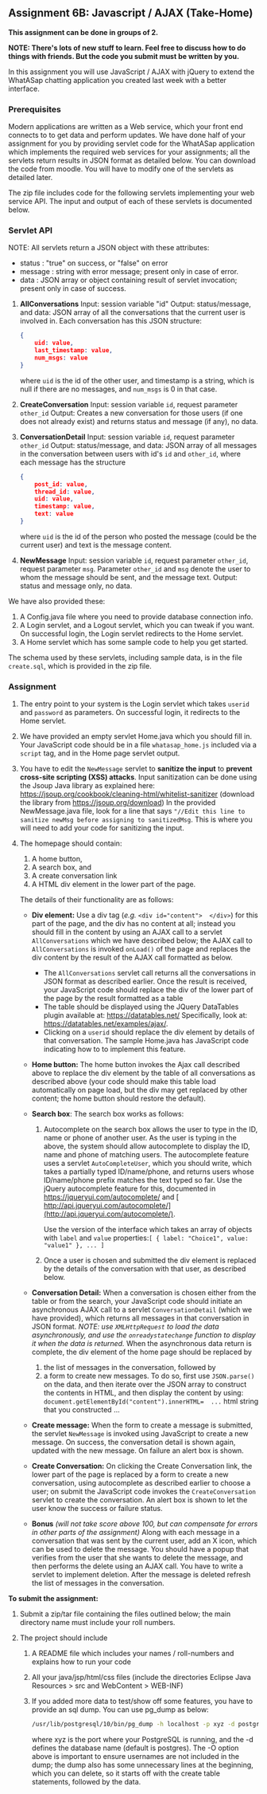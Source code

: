 ## Assignment 6B: Javascript / AJAX (Take-Home)

**This assignment can be done in groups of 2.**

**NOTE: There's lots of new stuff to learn.  Feel free to discuss how to do things with friends.  But the code you submit must be written by you.**

In this assignment you will use JavaScript / AJAX with jQuery to extend the WhatASap chatting application you created last week with a better interface.

### Prerequisites

Modern applications are written as a Web service, which your front end connects to to get data and perform updates. We have done half of your assignment for you by providing servlet code for the WhatASap application which implements the required web services for your assignments; all the servlets return results in JSON format as detailed below. You can download the code from moodle.  You will have to modify one of the servlets as detailed later.  

The zip file includes code for the following servlets implementing your web service API. The input and output of each of these servlets is documented below. 

### Servlet API

NOTE: All servlets return a JSON object with these attributes:

- status      :  "true" on success, or "false" on error 
- message :  string with error message;  present only in case of error.
- data         :  JSON array or object containing result of servlet invocation; present only in case of success.



1. **AllConversations**
   Input: session variable "id"
   Output:  status/message, and data: JSON array of all the conversations that the current user is involved in.
   Each conversation has this JSON structure:
   
   ```json
   {
       uid: value,
       last_timestamp: value,
       num_msgs: value
   }
   ```
   
   where `uid` is the id of the other user, and timestamp is a string, which is null if there are no messages, and `num_msgs` is 0 in that case. 
   
2. **CreateConversation**
   Input: session variable `id`, request parameter `other_id`
   Output: Creates a new conversation for those users (if one does not already exist) and returns status and message (if any), no data.

3. **ConversationDetail**
   Input: session variable `id`, request parameter `other_id`
   Output: status/message, and data: JSON array of all messages in the conversation between users with id's `id` and `other_id`, where each message has the structure 

   ```json
   {
       post_id: value,
       thread_id: value,
       uid: value,
       timestamp: value,
       text: value
   } 
   ```


   where `uid` is the id of the person who posted the message (could be the current user) and text is the message content. 

4. **NewMessage**
   Input: session variable `id`, request parameter `other_id`, request parameter `msg`.
   Parameter `other_id` and `msg` denote the user to whom the message should be sent, and the message text.
   Output: status and message only, no data.



We have also provided these:

1. A Config.java file where you need to provide database connection info.
2. A Login servlet, and a Logout servlet, which you can tweak if you want. On successful login, the Login servlet redirects to the Home servlet.
3. A Home servlet which has some sample code to help you get started. 

The schema used by these servlets, including sample data, is in the file `create.sql`, which is provided in the zip file.

### Assignment

1. The entry point to your system is the Login servlet which takes `userid` and `password` as parameters. On successful login, it redirects to the Home servlet.

2. We have provided an empty servlet Home.java which you should fill in. Your JavaScript code should be in a file `whatasap_home.js` included via a `script` tag, and in the Home page servlet output. 

3. You have to edit the `NewMessage` servlet to **sanitize the input** to **prevent cross-site scripting (XSS) attacks**. Input sanitization can be done using the Jsoup Java library as explained here: https://jsoup.org/cookbook/cleaning-html/whitelist-sanitizer (download the library from https://jsoup.org/download)
   In the provided NewMessage.java file, look for a line that says `"//Edit this line to sanitize newMsg before assigning to sanitizedMsg`. This is where you will need to add your code for sanitizing the input.
   
4. The homepage should contain:

   1. A home button, 
   2. A search box, and 
   3. A create conversation link 
   4. A HTML div element in the lower part of the page.

   The details of their functionality are as follows:

   - **Div element:** Use a div tag (*e.g.* `<div id="content">  </div>`) for this part of the page, and the div has no content at all; instead you should fill in the content by using an AJAX call to a servlet `AllConversations` which we have described below; the AJAX call to `AllConversations` is invoked `onLoad()` of the page and replaces the div content by the result of the AJAX call formatted as below. 
     - The `AllConversations` servlet call returns all the conversations in JSON format as described earlier. Once the result is received, your JavaScript code should replace the div of the lower part of the page by the result formatted as a table  
     - The table should be displayed using the JQuery DataTables plugin available at: https://datatables.net/ Specifically, look at: https://datatables.net/examples/ajax/.  
     - Clicking on a `userid` should replace the div element by details of that conversation. The sample Home.java has JavaScript code indicating how to to implement this feature.

   - **Home button:** The home button invokes the Ajax call described above to replace the div element by the table of all conversations as described above (your code should make this table load automatically on page load, but the div may get replaced by other content; the home button should restore the default).

   - **Search box**: The search box works as follows:

     1. Autocomplete on the search box allows the user to type in the ID, name or phone of another user.  As the user is typing in the above, the system should allow autocomplete to display the ID, name and phone of matching users. The autocomplete feature uses a servlet `AutoCompleteUser`, which you should write, which takes a partially typed ID/name/phone, and returns users whose ID/name/phone prefix matches the text typed so far.
        Use the jQuery autocomplete feature for this, documented in https://jqueryui.com/autocomplete/ and [ http://api.jqueryui.com/autocomplete/](http://api.jqueryui.com/autocomplete/).

        Use the version of the interface which takes an array of objects with `label` and `value` properties:`[ { label: "Choice1", value: "value1" }, ... ]`

     2. Once a user is chosen and submitted the div element is replaced by the details of the conversation with that user, as described below.

   - **Conversation Detail:** When a conversation is chosen either from the table or from the search, your JavaScript code should initiate an asynchronous AJAX call to a servlet `ConversationDetail` (which we have provided), which returns all messages in that conversation in JSON format.
     *NOTE: use `XMLHttpRequest` to load the data asynchronously, and use the `onreadystatechange` function to display it when the data is returned.* 
     When the asynchronous data return is complete, the div element of the home page should be replaced by

     1. the list of messages in the conversation, followed by
     2. a form to create new messages. To do so, first use `JSON.parse()` on the data, and then iterate over the JSON array to construct the contents in HTML, and then display the content by using: `document.getElementById("content").innerHTML=  ...` html string that you constructed ...

   - **Create message:** When the form to create a message is submitted, the servlet `NewMessage` is invoked using JavaScript to create a new message. On success, the conversation detail is shown again, updated with the new message. On failure an alert box is shown. 

   - **Create Conversation:** On clicking the Create Conversation link, the lower part of the page is replaced by a form to create a new conversation, using autocomplete as described earlier to choose a user; on submit the JavaScript code invokes the `CreateConversation` servlet to create the conversation. An alert box is shown to let the user know the success or failure status.

   - **Bonus** *(will not take score above 100, but can compensate for errors in other parts of the assignment)*
     Along with each message in a conversation that was sent by the current user, add an X icon, which can be used to delete the message.  You should have a popup that verifies from the user that she wants to delete the message, and then performs the delete using an AJAX call. You have to write a servlet to implement deletion. After the message is deleted refresh the list of messages in the conversation.

**To submit the assignment:**

1. Submit a zip/tar file containing the files outlined below; the main directory name must include your roll numbers. 

2. The project should include 

   1. A README file which includes your names / roll-numbers and explains how to run your code 

   2. All your java/jsp/html/css files (include the directories Eclipse Java Resources > src and WebContent > WEB-INF)

   3. If you added more data to test/show off some features, you have to provide an sql dump.  You can use pg_dump as below:

      ```bash
      /usr/lib/postgresql/10/bin/pg_dump -h localhost -p xyz -d postgres -O > dbdump.sql
      ```


      where xyz is the port where your PostgreSQL is running, and the -d defines the database name (default is postgres).  The -O option above is important to ensure usernames are not included in the dump; the dump also has some unnecessary lines at the beginning, which you can delete, so it starts off with the create table statements, followed by the data.


